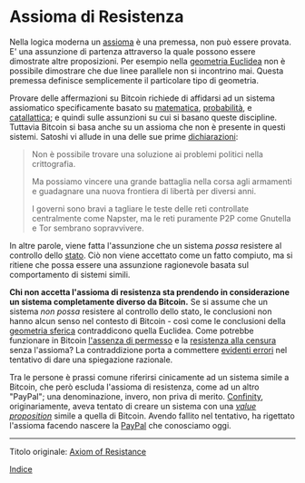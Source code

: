 # Assioma di Resistenza



Nella logica moderna un [assioma](https://it.wikipedia.org/wiki/Assioma_(matematica)) è una premessa, non può essere provata. E' una assunzione di partenza attraverso la quale possono essere dimostrate altre proposizioni. Per esempio nella [geometria Euclidea](https://it.wikipedia.org/wiki/Geometria_euclidea) non è possibile dimostrare che due linee parallele non si incontrino mai. Questa premessa definisce semplicemente il particolare tipo di geometria.

Provare delle affermazioni su Bitcoin richiede di affidarsi ad un sistema assiomatico specificamente basato su [matematica](https://it.wikipedia.org/wiki/Teoria_degli_insiemi_di_Zermelo-Fraenkel), [probabilità](https://it.wikipedia.org/wiki/Assiomi_di_Kolmogorov), e [catallattica](https://treccani.it/vocabolario/catallattica/); e quindi sulle assunzioni su cui si basano queste discipline. Tuttavia Bitcoin si basa anche su un assioma che non è presente in questi sistemi. Satoshi vi allude in una delle sue prime [dichiarazioni](https://satoshi.nakamotoinstitute.org/emails/cryptography/4/):

> Non è possibile trovare una soluzione ai problemi politici nella crittografia.
>
> Ma possiamo vincere una grande battaglia nella corsa agli armamenti e guadagnare una nuova frontiera di libertà per diversi anni. 
>
> I governi sono bravi a tagliare le teste delle reti controllate centralmente come Napster, ma le reti puramente P2P come Gnutella e Tor sembrano sopravvivere.

In altre parole, viene fatta l'assunzione che un sistema _possa_ resistere al controllo dello [stato](ch101-glossary.md#stato). Ciò non viene accettato come un fatto compiuto, ma si ritiene che possa essere una assunzione ragionevole basata sul comportamento di sistemi simili.

**Chi non accetta l'assioma di resistenza sta prendendo in considerazione un sistema completamente diverso da Bitcoin.** Se si assume che un sistema  _non possa_ resistere al controllo dello stato, le conclusioni non hanno alcun senso nel contesto di Bitcoin - così come le conclusioni della [geometria sferica](https://it.wikipedia.org/wiki/Geometria_sferica) contraddicono quella Euclidea. Come potrebbe funzionare in Bitcoin [l'assenza di permesso](ch022-permissionless-principle.md) e la [resistenza alla censura](ch028-censorship-resistance-property.md) senza l'assioma? La contraddizione porta a commettere [evidenti errori](ch088-hearn-error.md) nel tentativo di dare una spiegazione razionale.

Tra le persone è prassi comune riferirsi cinicamente ad un sistema simile a Bitcoin, che però escluda l'assioma di resistenza, come ad un altro "PayPal"; una denominazione, invero, non priva di merito. [Confinity](https://en.wikipedia.org/wiki/Confinity), originariamente, aveva tentato di creare un sistema con una [_value proposition_](ch003-value-proposition.md) simile a quella di Bitcoin. Avendo fallito nel tentativo, ha rigettato l'assioma facendo nascere la [PayPal](https://it.wikipedia.org/wiki/PayPal) che conosciamo oggi.

------

Titolo originale: [Axiom of Resistance](https://github.com/libbitcoin/libbitcoin-system/wiki/Axiom-of-Resistance)

[Indice](/README.md)

